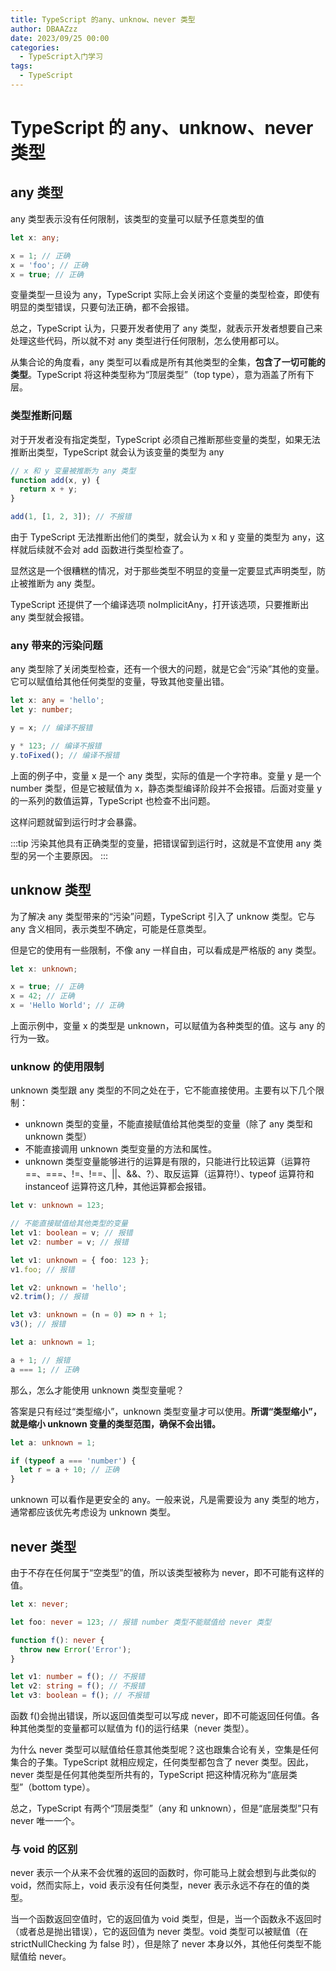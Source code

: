 ```yaml
---
title: TypeScript 的any、unknow、never 类型
author: DBAAZzz
date: 2023/09/25 00:00
categories:
  - TypeScript入门学习
tags:
  - TypeScript
---
```


# TypeScript 的 any、unknow、never 类型

## any 类型

any 类型表示没有任何限制，该类型的变量可以赋予任意类型的值

```ts
let x: any;

x = 1; // 正确
x = 'foo'; // 正确
x = true; // 正确
```

变量类型一旦设为 any，TypeScript 实际上会关闭这个变量的类型检查，即使有明显的类型错误，只要句法正确，都不会报错。

总之，TypeScript 认为，只要开发者使用了 any 类型，就表示开发者想要自己来处理这些代码，所以就不对 any 类型进行任何限制，怎么使用都可以。

从集合论的角度看，any 类型可以看成是所有其他类型的全集，**包含了一切可能的类型**。TypeScript 将这种类型称为“顶层类型”（top type），意为涵盖了所有下层。

### 类型推断问题

对于开发者没有指定类型，TypeScript 必须自己推断那些变量的类型，如果无法推断出类型，TypeScript 就会认为该变量的类型为 any

```ts
// x 和 y 变量被推断为 any 类型
function add(x, y) {
  return x + y;
}

add(1, [1, 2, 3]); // 不报错
```

由于 TypeScript 无法推断出他们的类型，就会认为 x 和 y 变量的类型为 any，这样就后续就不会对 add 函数进行类型检查了。

显然这是一个很糟糕的情况，对于那些类型不明显的变量一定要显式声明类型，防止被推断为 any 类型。

TypeScript 还提供了一个编译选项 noImplicitAny，打开该选项，只要推断出 any 类型就会报错。

### any 带来的污染问题

any 类型除了关闭类型检查，还有一个很大的问题，就是它会“污染”其他的变量。它可以赋值给其他任何类型的变量，导致其他变量出错。

```ts
let x: any = 'hello';
let y: number;

y = x; // 编译不报错

y * 123; // 编译不报错
y.toFixed(); // 编译不报错
```

上面的例子中，变量 x 是一个 any 类型，实际的值是一个字符串。变量 y 是一个 number 类型，但是它被赋值为 x，静态类型编译阶段并不会报错。后面对变量 y 的一系列的数值运算，TypeScript 也检查不出问题。

这样问题就留到运行时才会暴露。

:::tip
污染其他具有正确类型的变量，把错误留到运行时，这就是不宜使用 any 类型的另一个主要原因。
:::

## unknow 类型

为了解决 any 类型带来的“污染”问题，TypeScript 引入了 unknow 类型。它与 any 含义相同，表示类型不确定，可能是任意类型。

但是它的使用有一些限制，不像 any 一样自由，可以看成是严格版的 any 类型。

```ts
let x: unknown;

x = true; // 正确
x = 42; // 正确
x = 'Hello World'; // 正确
```

上面示例中，变量 x 的类型是 unknown，可以赋值为各种类型的值。这与 any 的行为一致。

### unknow 的使用限制

unknown 类型跟 any 类型的不同之处在于，它不能直接使用。主要有以下几个限制：

- unknown 类型的变量，不能直接赋值给其他类型的变量（除了 any 类型和 unknown 类型）
- 不能直接调用 unknown 类型变量的方法和属性。
- unknown 类型变量能够进行的运算是有限的，只能进行比较运算（运算符==、===、!=、!==、||、&&、?）、取反运算（运算符!）、typeof 运算符和 instanceof 运算符这几种，其他运算都会报错。

```ts
let v: unknown = 123;

// 不能直接赋值给其他类型的变量
let v1: boolean = v; // 报错
let v2: number = v; // 报错
```

```ts
let v1: unknown = { foo: 123 };
v1.foo; // 报错

let v2: unknown = 'hello';
v2.trim(); // 报错

let v3: unknown = (n = 0) => n + 1;
v3(); // 报错
```

```ts
let a: unknown = 1;

a + 1; // 报错
a === 1; // 正确
```

那么，怎么才能使用 unknown 类型变量呢？

答案是只有经过“类型缩小”，unknown 类型变量才可以使用。**所谓“类型缩小”，就是缩小 unknown 变量的类型范围，确保不会出错。**

```ts
let a: unknown = 1;

if (typeof a === 'number') {
  let r = a + 10; // 正确
}
```

unknown 可以看作是更安全的 any。一般来说，凡是需要设为 any 类型的地方，通常都应该优先考虑设为 unknown 类型。

## never 类型

由于不存在任何属于“空类型”的值，所以该类型被称为 never，即不可能有这样的值。

```ts
let x: never;

let foo: never = 123; // 报错 number 类型不能赋值给 never 类型
```

```ts
function f(): never {
  throw new Error('Error');
}

let v1: number = f(); // 不报错
let v2: string = f(); // 不报错
let v3: boolean = f(); // 不报错
```

函数 f()会抛出错误，所以返回值类型可以写成 never，即不可能返回任何值。各种其他类型的变量都可以赋值为 f()的运行结果（never 类型）。

为什么 never 类型可以赋值给任意其他类型呢？这也跟集合论有关，空集是任何集合的子集。TypeScript 就相应规定，任何类型都包含了 never 类型。因此，never 类型是任何其他类型所共有的，TypeScript 把这种情况称为“底层类型”（bottom type）。

总之，TypeScript 有两个“顶层类型”（any 和 unknown），但是“底层类型”只有 never 唯一一个。

### 与 void 的区别

never 表示一个从来不会优雅的返回的函数时，你可能马上就会想到与此类似的 void，然而实际上，void 表示没有任何类型，never 表示永远不存在的值的类型。

当一个函数返回空值时，它的返回值为 void 类型，但是，当一个函数永不返回时（或者总是抛出错误），它的返回值为 never 类型。void 类型可以被赋值（在 strictNullChecking 为 false 时），但是除了 never 本身以外，其他任何类型不能赋值给 never。
